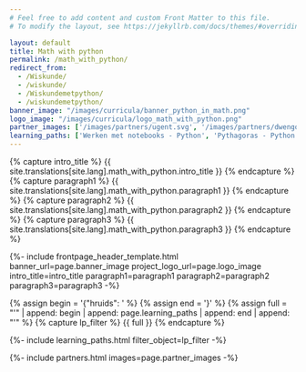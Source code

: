 ```yaml
---
# Feel free to add content and custom Front Matter to this file.
# To modify the layout, see https://jekyllrb.com/docs/themes/#overriding-theme-defaults

layout: default
title: Math with python
permalink: /math_with_python/
redirect_from: 
  - /Wiskunde/
  - /wiskunde/
  - /Wiskundemetpython/
  - /wiskundemetpython/
banner_image: "/images/curricula/banner_python_in_math.png"
logo_image: "/images/curricula/logo_math_with_python.png"
partner_images: ['/images/partners/ugent.svg', '/images/partners/dwengo.png']
learning_paths: ['Werken met notebooks - Python', 'Pythagoras - Python in wiskunde', 'Spreidingsdiagrammen - Python in wiskunde', 'Rechten - Python in wiskunde', 'Lineaire Regressie - Python in wiskunde', 'Epidemie - Python in STEM', 'Python in STEM - Digitale beelden', 'pn_logica', 'pn_parameters', 'pn_parabolen']
---
```


{% capture intro_title %} {{ site.translations[site.lang].math_with_python.intro_title }} {% endcapture %}
{% capture paragraph1 %} {{ site.translations[site.lang].math_with_python.paragraph1 }} {% endcapture %}
{% capture paragraph2 %} {{ site.translations[site.lang].math_with_python.paragraph2 }} {% endcapture %}
{% capture paragraph3 %} {{ site.translations[site.lang].math_with_python.paragraph3 }} {% endcapture %}


{%- include frontpage_header_template.html banner_url=page.banner_image project_logo_url=page.logo_image
intro_title=intro_title
paragraph1=paragraph1
paragraph2=paragraph2
paragraph3=paragraph3
-%}


{% assign begin = '{"hruids": ' %}
{% assign end = '}' %}
{% assign full = "'" | append: begin | append: page.learning_paths | append: end | append: "'" %}
{% capture lp_filter %} {{ full }} {% endcapture %}

{%- include learning_paths.html filter_object=lp_filter -%}

{%- include partners.html images=page.partner_images -%}